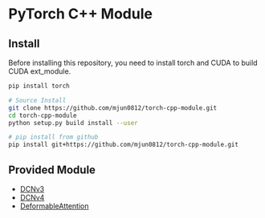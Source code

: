 # PyTorch C++ Module

## Install

Before installing this repository, you need to install torch and CUDA
to build CUDA ext_module.

```bash
pip install torch

# Source Install
git clone https://github.com/mjun0812/torch-cpp-module.git
cd torch-cpp-module
python setup.py build install --user

# pip install from github
pip install git+https://github.com/mjun0812/torch-cpp-module.git
```

## Provided Module

- [DCNv3](https://github.com/OpenGVLab/InternImage)
- [DCNv4](https://github.com/OpenGVLab/DCNv4)
- [DeformableAttention](https://github.com/fundamentalvision/Deformable-DETR)
